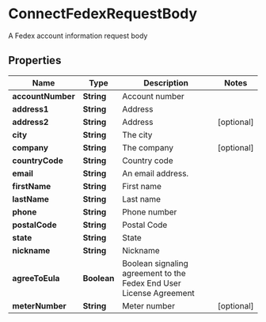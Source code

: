 

# ConnectFedexRequestBody

A Fedex account information request body

## Properties

| Name | Type | Description | Notes |
|------------ | ------------- | ------------- | -------------|
|**accountNumber** | **String** | Account number |  |
|**address1** | **String** | Address |  |
|**address2** | **String** | Address |  [optional] |
|**city** | **String** | The city |  |
|**company** | **String** | The company |  [optional] |
|**countryCode** | **String** | Country code |  |
|**email** | **String** | An email address. |  |
|**firstName** | **String** | First name |  |
|**lastName** | **String** | Last name |  |
|**phone** | **String** | Phone number |  |
|**postalCode** | **String** | Postal Code |  |
|**state** | **String** | State |  |
|**nickname** | **String** | Nickname |  |
|**agreeToEula** | **Boolean** | Boolean signaling agreement to the Fedex End User License Agreement |  |
|**meterNumber** | **String** | Meter number |  [optional] |



